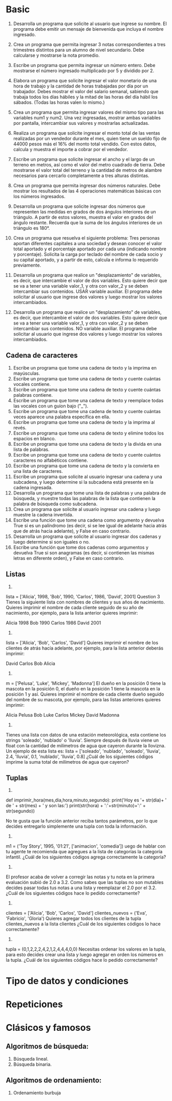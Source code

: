 # Basic
1. Desarrolla un programa que solicite al usuario que ingrese su nombre. El programa debe emitir un mensaje de bienvenida que incluya el nombre ingresado.

1. Crea un programa que permita ingresar 3 notas correspondientes a tres trimestres distintos para un alumno de nivel secundario. Debe calcularse y mostrarse la nota promedio.

1. Escribe un programa que permita ingresar un número entero. Debe mostrarse el número ingresado multiplicado por 5 y dividido por 2.

1. Elabora un programa que solicite ingresar el valor monetario de una hora de trabajo y la cantidad de horas trabajadas por día por un trabajador. Debes mostrar el valor del salario semanal, sabiendo que trabaja todos los días hábiles y la mitad de las horas del día hábil los sábados. (Todas las horas valen lo mismo.)

1. Crea un programa que permita ingresar valores del mismo tipo para las variables num1 y num2. Una vez ingresadas, mostrar ambas variables por pantalla, intercambiar sus valores y mostrarlas actualizadas.

1. Realiza un programa que solicite ingresar el monto total de las ventas realizadas por un vendedor durante el mes, quien tiene un sueldo fijo de 44000 pesos más el 16% del monto total vendido. Con estos datos, calcula y muestra el importe a cobrar por el vendedor.

1. Escribe un programa que solicite ingresar el ancho y el largo de un terreno en metros, así como el valor del metro cuadrado de tierra. Debe mostrarse el valor total del terreno y la cantidad de metros de alambre necesarios para cercarlo completamente a tres alturas distintas.

1. Crea un programa que permita ingresar dos números naturales. Debe mostrar los resultados de las 4 operaciones matemáticas básicas con los números ingresados.

1. Desarrolla un programa que solicite ingresar dos números que representen las medidas en grados de dos ángulos interiores de un triángulo. A partir de estos valores, muestra el valor en grados del ángulo restante. Recuerda que la suma de los ángulos interiores de un triángulo es 180°.

1. Crea un programa que resuelva el siguiente problema: Tres personas aportan diferentes capitales a una sociedad y desean conocer el valor total aportado y el porcentaje aportado por cada una (indicando nombre y porcentaje). Solicita la carga por teclado del nombre de cada socio y su capital aportado, y a partir de esto, calcula e informa lo requerido previamente.

1. Desarrolla un programa que realice un "desplazamiento" de variables, es decir, que intercambie el valor de dos variables. Esto quiere decir que se va a tener una variable valor_1, y otra con valor_2 y se deben intercambiar sus contenidos. USAR variable auxiliar. El programa debe solicitar al usuario que ingrese dos valores y luego mostrar los valores intercambiados.

1. Desarrolla un programa que realice un "desplazamiento" de variables, es decir, que intercambie el valor de dos variables. Esto quiere decir que se va a tener una variable valor_1, y otra con valor_2 y se deben intercambiar sus contenidos. NO variable auxiliar. El programa debe solicitar al usuario que ingrese dos valores y luego mostrar los valores intercambiados.

## Cadena de caracteres

1. Escribe un programa que tome una cadena de texto y la imprima en mayúsculas.
1. Escribe un programa que tome una cadena de texto y cuente cuántas vocales contiene.
1. Escribe un programa que tome una cadena de texto y cuente cuántas palabras contiene.
1. Escribe un programa que tome una cadena de texto y reemplace todas las vocales con un guion bajo ("_").
1. Escribe un programa que tome una cadena de texto y cuente cuántas veces aparece una palabra específica en ella.
1. Escribe un programa que tome una cadena de texto y la imprima al revés.
1. Escribe un programa que tome una cadena de texto y elimine todos los espacios en blanco.
1. Escribe un programa que tome una cadena de texto y la divida en una lista de palabras.
1. Escribe un programa que tome una cadena de texto y cuente cuántos caracteres no alfabéticos contiene.
1. Escribe un programa que tome una cadena de texto y la convierta en una lista de caracteres.
1. Escribe un programa que solicite al usuario ingresar una cadena y una subcadena, y luego determine si la subcadena está presente en la cadena ingresada.
1. Desarrolla un programa que tome una lista de palabras y una palabra de búsqueda, y muestre todas las palabras de la lista que contienen la palabra de búsqueda como subcadena.
1. Crea un programa que solicite al usuario ingresar una cadena y luego muestre la cadena invertida.
1. Escribe una función que tome una cadena como argumento y devuelva True si es un palíndromo (es decir, si se lee igual de adelante hacia atrás que de atrás hacia adelante), y False en caso contrario.
1. Desarrolla un programa que solicite al usuario ingresar dos cadenas y luego determine si son iguales o no.
1. Escribe una función que tome dos cadenas como argumentos y devuelva True si son anagramas (es decir, si contienen las mismas letras en diferente orden), y False en caso contrario.

## Listas
1.
lista = ['Alicia', 1998, 'Bob', 1990, 'Carlos', 1986, 'David', 2001]
Question 3
Tienes la siguiente lista con nombres de clientes y sus años de nacimiento.
Quieres imprimir el nombre de cada cliente seguido de su año de nacimiento, por ejemplo, para la lista anterior quieres imprimir:

Alicia 1998
Bob 1990
Carlos 1986
David 2001

 1.
lista = ['Alicia', 'Bob', 'Carlos', 'David']
Quieres imprimir el nombre de los clientes de atrás hacía adelante, por ejemplo, para la lista anterior deberás imprimir:

David
Carlos
Bob
Alicia

1.

m = ['Pelusa', 'Luke', 'Mickey', 'Madonna']
El dueño en la posición 0 tiene la mascota en la posición 0, el dueño en la posición 1 tiene la mascota en la posición 1 y así. Quieres imprimir el nombre de cada cliente dueño seguido del nombre de su mascota, por ejemplo, para las listas anteriores quieres imprimir:

Alicia Pelusa
Bob Luke
Carlos Mickey
David Madonna

1. 
Tienes una lista con datos de una estación meteorológica, esta contiene los strings 'soleado', 'nublado' o 'lluvia'. Siempre después de lluvia viene un float con la cantidad de milímetros de agua que cayeron durante la llovizna. Un ejemplo de esta lista es:
lista = ['soleado', 'nublado', 'soleado', 'lluvia', 2.4, 'lluvia', 0.1, 'nublado', 'lluvia', 0.8]
¿Cuál de los siguientes códigos imprime la suma total de milímetros de agua que cayeron?

## Tuplas

1.

def imprimir_hora(mes,dia,hora,minuto,segundo):
    print('Hoy es '+ str(dia)+ ' de ' + str(mes) + ' y son las:')
    print(str(hora) + ':'+str(minuto)+':' + str(segundo))

No te gusta que la función anterior reciba tantos parámetros, por lo que decides entregarlo simplemente una tupla con toda la información.

1.

m1 = ('Toy Story', 1995, '01:21', ['animacion', 'comedia’])
uego de hablar con tu agente te recomienda que agregues a la lista de categorías la categoría infantil. ¿Cuál de los siguientes códigos agrega correctamente la categoría?

1.
El profesor acaba de volver a corregir las notas y tu nota en la primera evaluación subió de 2.0 a 3.2. Como sabes que las tuplas no son mutables decides pasar todas tus notas a una lista y reemplazar el 2.0 por el 3.2. ¿Cuál de los siguientes códigos hace lo pedido correctamente? 

1.

clientes = ['Alicia', 'Bob', 'Carlos', 'David']
clientes_nuevos = ('Eva', 'Fabricio', 'Gloria')
Quieres agregar todos los clientes de la tupla clientes_nuevos a la lista clientes ¿Cuál de los siguientes códigos lo hace correctamente?

1. 

tupla = (0,1,2,2,2,4,2,1,2,4,4,4,0,0)
Necesitas ordenar los valores en la tupla, para esto decides crear una lista y luego agregar en orden los números en la tupla. ¿Cuál de los siguientes códigos hace lo pedido correctamente?

# Tipo de datos y condiciones

# Repeticiones

# Clásicos y famosos

## Algoritmos de búsqueda:

1. Búsqueda lineal.
1. Búsqueda binaria.

## Algoritmos de ordenamiento:

1. Ordenamiento burbuja

